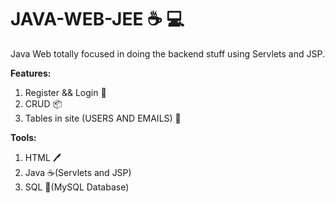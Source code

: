 # JAVA-WEB-JEE ☕ 💻 
Java Web totally focused in doing the backend stuff using Servlets and JSP.

**Features:**
1. Register && Login 👨 
2. CRUD 📦
3. Tables in site (USERS AND EMAILS) 📧 

**Tools:**
1. HTML 🖊️
2. Java ☕(Servlets and JSP)
3. SQL 🐬(MySQL Database)
